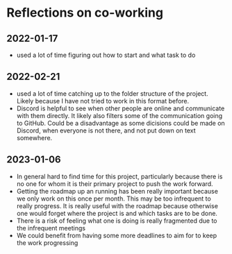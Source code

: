 # Reflections on co-working

## 2022-01-17

-   used a lot of time figuring out how to start and what task to do

## 2022-02-21

-   used a lot of time catching up to the folder structure of the
    project. Likely because I have not tried to work in this format
    before.
-   Discord is helpful to see when other people are online and
    communicate with them directly. It likely also filters some of the
    communication going to GitHub. Could be a disadvantage as some
    dicisions could be made on Discord, when everyone is not there, and
    not put down on text somewhere.

## 2023-01-06

-   In general hard to find time for this project, particularly because
    there is no one for whom it is their primary project to push the
    work forward.
-   Getting the roadmap up an running has been really important because
    we only work on this once per month. This may be too infrequent to
    really progress. It is really useful with the roadmap because
    otherwise one would forget where the project is and which tasks are
    to be done.
-   There is a risk of feeling what one is doing is really fragmented
    due to the infrequent meetings
-   We could benefit from having some more deadlines to aim for to keep
    the work progressing

